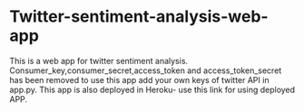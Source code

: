# Twitter-sentiment-analysis-web-app
This is a web app for twitter sentiment analysis.
     Consumer_key,consumer_secret,access_token and access_token_secret has been removed to use this app add your own keys of twitter API in app.py.
This app is also deployed in Heroku-  use this link for using deployed APP.

